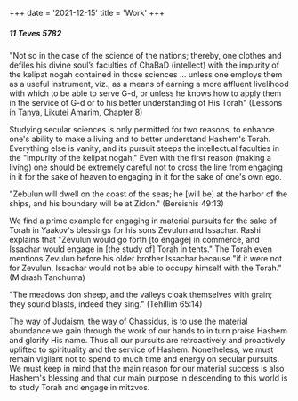 +++
date = '2021-12-15'
title = 'Work'
+++

##### 11 Teves 5782

"Not so in the case of the science of the nations; thereby, one clothes and defiles his divine soul’s faculties of ChaBaD (intellect) with the impurity of the kelipat nogah contained in those sciences ... unless one employs them as a useful instrument, viz., as a means of earning a more affluent livelihood with which to be able to serve G-d, or unless he knows how to apply them in the service of G-d or to his better understanding of His Torah" (Lessons in Tanya, Likutei Amarim, Chapter 8)

Studying secular sciences is only permitted for two reasons, to enhance one's ability to make a living and to better understand Hashem's Torah. Everything else is vanity, and its pursuit steeps the intellectual faculties in the "impurity of the kelipat nogah." Even with the first reason (making a living) one should be extremely careful not to cross the line from engaging in it for the sake of heaven to engaging in it for the sake of one's own ego.

"Zebulun will dwell on the coast of the seas; he [will be] at the harbor of the ships, and his boundary will be at Zidon." (Bereishis 49:13)

We find a prime example for engaging in material pursuits for the sake of Torah in Yaakov's blessings for his sons Zevulun and Issachar. Rashi explains that "Zevulun would go forth [to engage] in commerce, and Issachar would engage in [the study of] Torah in tents." The Torah even mentions Zevulun before his older brother Issachar because "if it were not for Zevulun, Issachar would not be able to occupy himself with the Torah." (Midrash Tanchuma)

"The meadows don sheep, and the valleys cloak themselves with grain; they sound blasts, indeed they sing." (Tehillim 65:14)

The way of Judaism, the way of Chassidus, is to use the material abundance we gain through the work of our hands to in turn praise Hashem and glorify His name. Thus all our pursuits are retroactively and proactively uplifted to spirituality and the service of Hashem. Nonetheless, we must remain vigilant not to spend to much time and energy on secular pursuits. We must keep in mind that the main reason for our material success is also Hashem's blessing and that our main purpose in descending to this world is to study Torah and engage in mitzvos.
